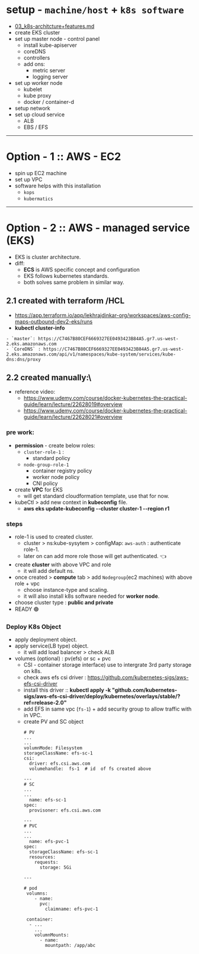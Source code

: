 # setup - `machine/host` + `k8s software`
- [03_k8s-architcture+features.md](..%2F00_kickOff%2F03_k8s-architcture%2Bfeatures.md)
- create EKS cluster
- set up master node - control panel 
  - install kube-apiserver
  - coreDNS
  - controllers
  - add ons:
    - metric server
    - logging server
- set up worker node
  - kubelet
  - kube proxy
  - docker / container-d
- setup network
- set up cloud service
  - ALB
  - EBS / EFS

---
# Option - 1 :: AWS - EC2
- spin up EC2 machine
- set up VPC
- software helps with this installation
  - `kops`
  - `kubermatics`
---
# Option - 2 :: AWS - managed service (EKS)
- EKS is cluster architecture.
- diff:
  - **ECS** is AWS specific concept and configuration
  - EKS follows kubernetes standards.
  - both solves same problem in similar way.

## 2.1 created with **terraform /HCL**
  - https://app.terraform.io/app/lekhrajdinkar-org/workspaces/aws-config-maps-outbound-dev2-eks/runs
  - **kubectl cluster-info**
  ```
  - `master`: https://C7467B80CEF6669327EE0493423B84A5.gr7.us-west-2.eks.amazonaws.com
  - `CoreDNS` : https://C7467B80CEF6669327EE0493423B84A5.gr7.us-west-2.eks.amazonaws.com/api/v1/namespaces/kube-system/services/kube-dns:dns/proxy
  ```  
## 2.2 created **manually**:\
- reference video:
  - https://www.udemy.com/course/docker-kubernetes-the-practical-guide/learn/lecture/22628019#overview
  - https://www.udemy.com/course/docker-kubernetes-the-practical-guide/learn/lecture/22628021#overview

### pre work:
- **permission** - create below roles:
  - `cluster-role-1` : 
    - standard policy
  - `node-group-role-1`
    - container registry policy
    - worker node policy 
    - CNI policy
- create **VPC** for EKS 
  - will get standard cloudformation template, use that for now.
- kubeCtl > add new context in **kubeconfig** file.
  - **aws eks update-kubeconfig --cluster cluster-1 --region r1**
  
### steps
- role-1 is used to created cluster.
  - cluster > ns:kube-sysytem > configMap: `aws-auth` : authenticate role-1.
  - later on can add more role those will get authenticated. :point_left:
- create **cluster** with above VPC and role
  - it will add default ns.
- once created > **compute** tab > add `Nodegroup`(ec2 machines) with above role + vpc
  - choose instance-type and scaling.
  - it will also install k8s software needed for **worker node**.
- choose cluster type : **public and private**
- READY :green_circle:

### Deploy K8s Object
- apply  deployment object.
- apply  service(LB type) object.
  - it will add load balancer > check ALB
- volumes (optional) : pv(efs) or sc + pvc
  - CSI - container storage interface) use to intergrate 3rd party storage on k8s.
  - check aws efs csi driver : https://github.com/kubernetes-sigs/aws-efs-csi-driver
  - install this driver :: **kubectl apply -k "github.com/kubernetes-sigs/aws-efs-csi-driver/deploy/kubernetes/overlays/stable/?ref=release-2.0"**
  - add EFS in same vpc (`fs-1`) + add security group to allow traffic with in VPC.
  - create PV and SC object
    ```
    # PV
    ...
    ...
    volumnMode: Filesystem
    storageClassName: efs-sc-1
    csi:
      driver: efs.csi.aws.com
      volumehandle:  fs-1  # id  of fs created above
    
    ---
    # SC
    ...
    ...
      name: efs-sc-1
    spec:
      provisoner: efs.csi.aws.com
    
    ---
    # PVC
    ...
    ...
      name: efs-pvc-1
    spec:
      storageClassName: efs-sc-1
      resources:
        requests:
          storage: 5Gi
    
    ---
    
    # pod
     volumns:
        - name:
          pvc:
            claimname: efs-pvc-1
    
     container:
      - ...
        ...
        volumnMounts:
          - name: 
            mountpath: /app/abc  
    ```
  